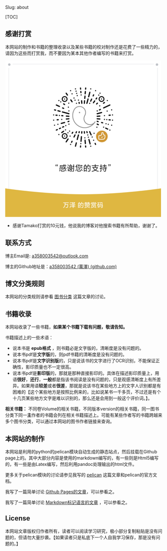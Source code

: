 Slug: about



[TOC]

## 感谢打赏
本网站的制作和书籍的整理收录以及某些书籍的校对制作还是花费了一些精力的，请因为这些而打赏我，而不要因为某本其他作者编写的书籍来打赏。

<img alt="微信赞赏码" src="/images/微信赞赏码.png" style="width:500px;">

- 感谢Tamako打赏的10元钱，他说我的博客对他搜索书籍有所帮助，谢谢了。


## 联系方式

博主Email是: [a358003542@outlook.com](mailto:a358003542@outlook.com) 

博主的Github地址是：[a358003542 (萬澤) (github.com)](https://github.com/a358003542)

## 博文分类规则

本网站的分类规则请参看 [图书分类](/articles/classification.html) 这篇文章的讨论。


## 书籍收录
本网站收录了一些书籍，**如果某个书籍下载有问题，敬请告知。** 

书籍描述上的一些术语：

- 说本书是 **epub格式** ，则书籍必是文字版的，清晰度是没有问题的。
- 说本书pdf是**文字版**的，则pdf书籍的清晰度是没有问题的。
- 说本书pdf是**文字识别版**的，只是说该书的文字进行了OCR识别，不能保证正确性，影印质量也不一定很高。
- 说本书pdf是**影印版**的，那就是那种直接影印的。具体在描述影印质量上，用语**很好**，**还行**，**一般**都是指该书阅读是没有问题的，只是观感清晰度上有所差异。如果用语**较差**或者**很差**，那就是说该书在某些地方上的文字人识别都是有困难的【这个某些地方是按照比例来的，比如说某书一千多页，不过还是有个十几页某些地方文字是难以识别的，那么还是会用到一般这个评价词。】。

**相关书籍：** 不同卷Volume的相关书籍，不同版本version的相关书籍，同一图书分类下同一**主**作者的书籍会列在相关书籍描述上。可能有某些作者写的书籍跨越来多个图书分类，可以通过本网站的图书作者链接来查询。



## 本网站的制作
本网站是利用的python的pelican模块自动生成的静态站点，然后挂载在Github page上的。其中大部分内容是使用的markdown编写的，有一些则是Html5编写的，有一些是由Latex编写，然后利用pandoc处理输出的html文件。

更多关于pelican模块的讨论请参见我写的 [pelican](/articles/pelican.html) 这篇文章和pelican的官方文档。

我写了一篇简单讨论 [Github Pages的文章](/articles/github_pages.html)，可以参看之。

我写了一篇简单讨论 [Markdown标记语言的文章](/articles/markdown.html) ，可以参看之。



## License

本网站文章版权归作者所有，读者可以阅读学习研究，极小部分复制粘贴是没有问题的，但请勿大量抄袭。【如果读者只是私底下一个人自我学习保存，那是没有问题的。】

